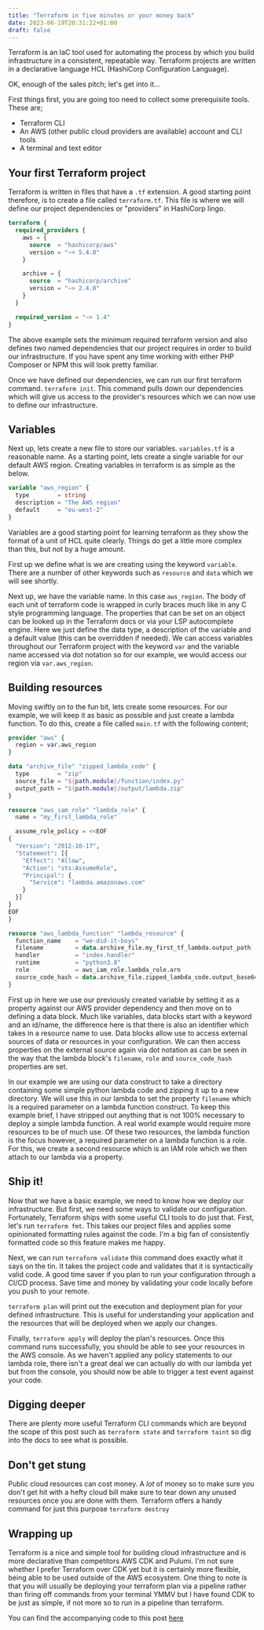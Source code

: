 ```yaml
---
title: "Terraform in five minutes or your money back"
date: 2023-06-19T20:31:22+01:00
draft: false
---
```


Terraform is an IaC tool used for automating the process by which you build infrastructure in a consistent, repeatable way. Terraform projects
are written in a declarative language HCL (HashiCorp Configuration Language).

OK, enough of the sales pitch; let's get into it...

First things first, you are going too need to collect some prerequisite tools. These are;

- Terraform CLI
- An AWS (other public cloud providers are available) account and CLI tools
- A terminal and text editor

## Your first Terraform project

Terraform is written in files that have a `.tf` extension. A good starting point therefore, is to create a file called `terraform.tf`.
This file is where we will define our project dependencies or "providers" in HashiCorp lingo.

```tf
terraform {
  required_providers {
    aws = {
      source  = "hashicorp/aws"
      version = "~> 5.4.0"
    }

    archive = {
      source  = "hashicorp/archive"
      version = "~> 2.4.0"
    }
  }

  required_version = "~> 1.4"
}
```

The above example sets the minimum required terraform version and also defines two named dependencies that our project requires in order to
build our infrastructure. If you have spent any time working with either PHP Composer or NPM this will look pretty familiar.

Once we have defined our dependencies, we can run our first terraform command. `terraform init`. This command pulls down our dependencies which
will give us access to the provider's resources which we can now use to define our infrastructure.

## Variables

Next up, lets create a new file to store our variables. `variables.tf` is a reasonable name. As a starting point, lets create a single variable
for our default AWS region. Creating variables in terraform is as simple as the below.

```tf
variable "aws_region" {
  type        = string
  description = "The AWS region"
  default     = "eu-west-2"
}
```

Variables are a good starting point for learning terraform as they show the format of a unit of HCL quite clearly. Things do get a little more
complex than this, but not by a huge amount.

First up we define what is we are creating using the keyword `variable`. There are a number of other keywords such as `resource` and `data`
which we will see shortly.

Next up, we have the variable name. In this case `aws_region`. The body of each unit of terraform code is wrapped in curly braces much like in any
C style programming language. The properties that can be set on an object can be looked up in the Terraform docs or via your LSP autocomplete engine.
Here we just define the data type, a description of the variable and a default value (this can be overridden if needed). We can access variables
throughout our Terraform project with the keyword `var` and the variable name accessed via dot notation so for our example, we would
access our region via `var.aws_region`.

## Building resources

Moving swiftly on to the fun bit, lets create some resources. For our example, we will keep it as basic as possible and just create a lambda 
function. To do this, create a file called `main.tf` with the following content;

```tf
provider "aws" {
  region = var.aws_region
}

data "archive_file" "zipped_lambda_code" {
  type        = "zip"
  source_file = "${path.module}/function/index.py"
  output_path = "${path.module}/output/lambda.zip"
}

resource "aws_iam_role" "lambda_role" {
  name = "my_first_lambda_role"

  assume_role_policy = <<EOF
{
  "Version": "2012-10-17",
  "Statement": [{
    "Effect": "Allow",
    "Action": "sts:AssumeRole",
    "Principal": {
      "Service": "lambda.amazonaws.com"
    }
  }]
}
EOF
}

resource "aws_lambda_function" "lambda_resource" {
  function_name    = "we-did-it-boys"
  filename         = data.archive_file.my_first_tf_lambda.output_path
  handler          = "index.handler"
  runtime          = "python3.8"
  role             = aws_iam_role.lambda_role.arn
  source_code_hash = data.archive_file.zipped_lambda_code.output_base64sha256
}
```

First up in here we use our previously created variable by setting it as a property against our AWS provider dependency and then move on to
defining a data block. Much like variables, data blocks start with a keyword and an id/name, the difference here is that there is also an 
identifier which takes in a resource name to use. Data blocks allow use to access external sources of data or resources in your configuration.
We can then access properties on the external source again via dot notation as can be seen in the way that the lambda block's `filename`, `role` and
`source_code_hash` properties are set.

In our example we are using our data construct to take a directory containing some simple python lambda code and zipping it up to a new directory.
We will use this in our lambda to set the property `filename` which is a required parameter on a lambda function construct. To keep this example
brief, I have stripped out anything that is not 100% necessary to deploy a simple lambda function. A real world example would require more resources
to be of much use. Of these two resources, the lambda function is the focus however, a required parameter on a lambda function is a role.
For this, we create a second resource which is an IAM role which we then attach to our lambda via a property.

## Ship it! 

Now that we have a basic example, we need to know how we deploy our infrastructure. But first, we need some ways to validate our configuration.
Fortunately, Terraform ships with some useful CLI tools to do just that. First, let's run `terraform fmt`. This takes our project files and 
applies some opinionated formatting rules against the code. I'm a big fan of consistently formatted code so this feature makes me happy. 

Next, we can run `terraform validate` this command does exactly what it says on the tin. It takes the project code and validates that 
it is syntactically valid code. A good time saver if you plan to run your configuration through a CI/CD process. Save time and money by validating your 
code locally before you push to your remote.

`terraform plan` will print out the execution and deployment plan for your defined infrastructure. This is useful for understanding your application
and the resources that will be deployed when we apply our changes.

Finally, `terraform apply` will deploy the plan's resources. Once this command runs successfully, you should be able to see your resources
in the AWS console. As we haven't applied any policy statements to our lambda role, there isn't a great deal we can actually _do_ with 
our lambda yet but from the console, you should now be able to trigger a test event against your code.

## Digging deeper

There are plenty more useful Terraform CLI commands which are beyond the scope of this post such as `terraform state` and `terraform taint`
so dig into the docs to see what is possible.

## Don't get stung

Public cloud resources can cost money. A _lot_ of money so to make sure you don't get hit with a hefty cloud bill make sure to tear down any 
unused resources once you are done with them. Terraform offers a handy command for just this purpose `terraform destroy`

## Wrapping up

Terraform is a nice and simple tool for building cloud infrastructure and is more declarative than competitors AWS CDK and Pulumi. I'm not sure 
whether I prefer Terraform over CDK yet but it is certainly more flexible, being able to be used outside of the AWS ecosystem. One thing to note
is that you will usually be deploying your terraform plan via a pipeline rather than firing off commands from your terminal YMMV but I have found 
CDK to be just as simple, if not more so to run in a pipeline than terraform.

You can find the accompanying code to this post [here](https://github.com/theoboldalex/terraform_in_5_mins)
